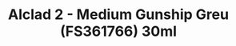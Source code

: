 ---
layout: product
title: "Alclad 2 - Medium Gunship Greu (FS361766) 30ml"
price: "TBA" 
desc: "Metalizer boja"
img_path: "/assets/img/ALCE621.jpg"
brand: "N/A"
available: false
special_offer: false
new: false
soon: false
cat: "040000"
subcat: "040300"
subsubcat: "0N/A"
sifra: "ALCE621"
popular: false
---